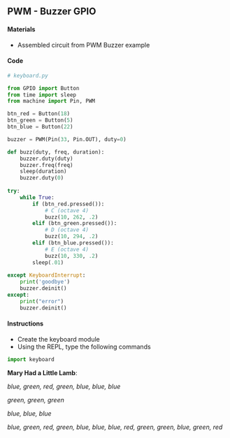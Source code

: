 ## PWM - Buzzer GPIO

#### Materials
 - Assembled circuit from PWM Buzzer example

#### Code
```Python
# keyboard.py

from GPIO import Button
from time import sleep
from machine import Pin, PWM

btn_red = Button(18)
btn_green = Button(5)
btn_blue = Button(22)

buzzer = PWM(Pin(33, Pin.OUT), duty=0)

def buzz(duty, freq, duration):
    buzzer.duty(duty)
    buzzer.freq(freq)
    sleep(duration)
    buzzer.duty(0)
    
try:
    while True:
        if (btn_red.pressed()):
            # C (octave 4)
            buzz(10, 262, .2)
        elif (btn_green.pressed()):
            # D (octave 4)
            buzz(10, 294, .2)
        elif (btn_blue.pressed()):
            # E (octave 4)
            buzz(10, 330, .2)
        sleep(.01)
            
except KeyboardInterrupt:
    print('goodbye')
    buzzer.deinit()
except:
    print("error")
    buzzer.deinit()
```

#### Instructions
 - Create the keyboard module
 - Using the REPL, type the following commands
```Python
import keyboard
```
**Mary Had a Little Lamb**:
 
*blue, green, red, green, blue, blue, blue*

*green, green, green*

*blue, blue, blue*

*blue, green, red, green, blue, blue, blue, red, green, green, blue, green, red*
 
